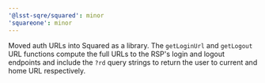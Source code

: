 ```yaml
---
'@lsst-sqre/squared': minor
'squareone': minor
---
```


Moved auth URLs into Squared as a library. The `getLoginUrl` and `getLogout` URL functions compute the full URLs to the RSP's login and logout endpoints and include the `?rd` query strings to return the user to current and home URL respectively.
